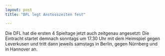 ```yaml
---
layout: post
title: "DFL legt Anstosszeiten fest"

---
```


Die DFL hat die ersten 4 Spieltage jetzt auch zeitgenau angesetzt: Die Eintracht startet demnach sonntags um 17.30 Uhr mit dem Heimspiel gegen Leverkusen und tritt dann jeweils samstags in Berlin, gegen Nürnberg und in Hannover an.


